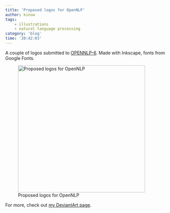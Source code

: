 ```yaml
---
title: 'Proposed logos for OpenNLP'
author: kinow
tags:
    - illustrations
    - natural language processing
category: 'blog'
time: '20:42:03'
---
```


A couple of logos submitted to [OPENNLP-6](https://issues.apache.org/jira/browse/OPENNLP-6). Made with Inkscape, fonts from Google Fonts.

<div class='row'>
<div class="ui fluid container">
<figure>
<a  href="{{assets['OpenNLP-logos.svg']}}" rel="prettyPhoto" class="thumbnail" title="Proposed logos for OpenNLP">
<img style="height: 400px;" class="ui image" src="{{assets['OpenNLP-logos.svg']}}" alt="Proposed logos for OpenNLP" />
</a>
<figcaption>Proposed logos for OpenNLP</figcaption>
</figure>
</div>
</div>

For more, check out [my DeviantArt page](http://kinow.deviantart.com/art/Proposed-logos-for-Apache-OpenNLP-657512914).
